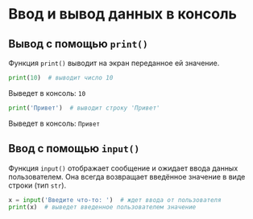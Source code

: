 # Ввод и вывод данных в консоль
## Вывод с помощью `print()`
Функция `print()` выводит на экран переданное ей значение.

```python
print(10)  # выводит число 10
```
Выведет в консоль: `10`

```python
print('Привет')  # выводит строку 'Привет'
```
Выведет в консоль: `Привет`

## Ввод с помощью `input()`
Функция `input()` отображает сообщение и ожидает ввода данных пользователем. Она всегда возвращает введённое значение в виде строки (тип `str`).

```python
x = input('Введите что-то: ')  # ждет ввода от пользователя
print(x)  # выведет введенное пользователем значение
```